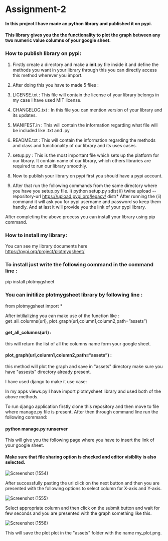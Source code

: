 # Assignment-2
#### In this project I have made an python library and published it on pypi.
#### This library gives you the the functionality to plot the graph between any two numeric value columns of your google sheet.

### How to publish library on pypi:

1) Firstly create a directory and make a __init__.py file inside it and define the methods you want in your library through this you can directly access this 
method wherever you import.

2) After doing this you have to made 5 files :
  1) LICENSE.txt : This file will contain the license of your library belongs in my case I have used MIT license.
  2) CHANGELOG.txt : In this file you can mention version of your library and its updates.
  3) MANIFEST.in : This will contain the information regarding what file will be included like .txt and .py
  4) README.txt : This will contain the information regarding the methods and class and functionality of our library and its uses cases.
  5) setup.py : This is the most important file which sets up the platform for our library. It contain name of our library, which others libraries are required to run our library
  smoothly.
  
3) Now to publish your library on pypi first you should have a pypi account.

4) After that run the following commands from the same directory where you have you setup.py file.
i) python setup.py sdist
ii) twine upload --repository-url https://upload.pypi.org/legacy/ dist/* 
After running the (ii) command it will ask you for pypi username and password so keep them handly. And at last it will provide you the link of your pypi library.

After completing the above process you can install your library using pip command.


### How to install my library:

You can see my library documents here https://pypi.org/project/plotmygsheet/

### To install just write the following command in the command line :
pip install plotmygsheet

### You can initilize plotmygsheet library by following line :
from plotmygsheet import *

After intilializing you can make use of the function like : get_all_columns(url), plot_graph(url,column1,column2,path=”assets”)

#### get_all_columns(url) : 

this will return the list of all the columns name form your google sheet.

#### plot_graph(url,column1,column2,path=”assets”) : 
this method will plot the graph and save in "assets" directory make sure you have "assests" directory already present.

I have used django to make it use case: 

In my apps views.py I have import plotmysheet library and used both of the above methods.

To run django application firstly clone this repository and then move to file where manage.py file is present.
After then through command line run the following command:
#### python manage.py runserver

This will give you the following page where you have to insert the link of your google sheet. 
#### Make sure that file sharing option is checked and editor visiblity is also selected.

![Screenshot (1554)](https://user-images.githubusercontent.com/42700950/95660150-89f23b80-0b43-11eb-9e13-a358ae8125b0.png)


After successfully pasting the url click on the next button and then you are presented with the following options to select column for X-axis and Y-axis.

![Screenshot (1555)](https://user-images.githubusercontent.com/42700950/95660151-8bbbff00-0b43-11eb-9ba3-f572169d27ac.png)

Select appropriate column and then click on the submit button and wait for few seconds and you are presented with the graph something like this.

![Screenshot (1556)](https://user-images.githubusercontent.com/42700950/95660153-8c549580-0b43-11eb-8c92-93a384cb757c.png)


This will save the plot plot in the "assets" folder with the name my_plot.png.


